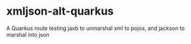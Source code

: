 # xmljson-alt-quarkus
A Quarkus route testing jaxb to unmarshal xml to pojos, and jackson to marshal into json
